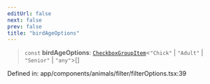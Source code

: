 ```yaml
---
editUrl: false
next: false
prev: false
title: "birdAgeOptions"
---
```


> `const` **birdAgeOptions**: [`CheckboxGroupItem`](/docs/code/frontend/app/components/animals/filter/checkboxgroup/interfaces/checkboxgroupitem/)\<`"Chick"` \| `"Adult"` \| `"Senior"` \| `"any"`\>[]

Defined in: app/components/animals/filter/filterOptions.tsx:39
